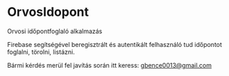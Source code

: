 # OrvosIdopont
Orvosi időpontfoglaló alkalmazás

Firebase segítségével beregisztrált és autentikált felhasználó tud időpontot foglalni, törolni, listázni.

Bármi kérdés merül fel javítás során itt keress: gbence0013@gmail.com

